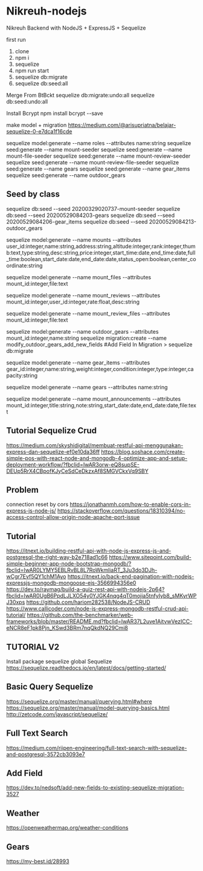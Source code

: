 # Nikreuh-nodejs

Nikreuh Backend with NodeJS + ExpressJS + Sequelize

first run
1. clone
2. npm i
3. sequelize
4. npm run start
5. sequelize db:migrate
6. sequelize db:seed:all

Merge From BtBckt
sequelize db:migrate:undo:all
sequelize db:seed:undo:all

Install Bcrypt
npm install bcrypt --save

make model + migration
https://medium.com/@arisupriatna/belajar-sequelize-0-e7dca1f16cde

sequelize model:generate --name roles --attributes name:string
sequelize seed:generate --name mount-seeder
sequelize seed:generate --name mount-file-seeder
sequelize seed:generate --name mount-review-seeder
sequelize seed:generate --name mount-review-file-seeder
sequelize seed:generate --name gears
sequelize seed:generate --name gear_items
sequelize seed:generate --name outdoor_gears

## Seed by class
sequelize db:seed --seed 20200329020737-mount-seeder
sequelize db:seed --seed 20200529084203-gears
sequelize db:seed --seed 20200529084206-gear_items
sequelize db:seed --seed 20200529084213-outdoor_gears

sequelize model:generate --name mounts --attributes user_id:integer,name:string,address:string,altitude:integer,rank:integer,thumb:text,type:string,desc:string,price:integer,start_time:date,end_time:date,full_time:boolean,start_date:date,end_date:date,status_open:boolean,center_coordinate:string

sequelize model:generate --name mount_files --attributes mount_id:integer,file:text

sequelize model:generate --name mount_reviews --attributes mount_id:integer,user_id:integer,rate:float,desc:string

sequelize model:generate --name mount_review_files --attributes mount_id:integer,file:text

sequelize model:generate --name outdoor_gears --attributes mount_id:integer,name:string
sequelize migration:create --name modify_outdoor_gears_add_new_fields #Add Field In Migration > sequelize db:migrate

sequelize model:generate --name gear_items --attributes gear_id:integer,name:string,weight:integer,condition:integer,type:integer,capacity:string

sequelize model:generate --name gears --attributes name:string

sequelize model:generate --name mount_announcements --attributes mount_id:integer,title:string,note:string,start_date:date,end_date:date,file:text

## Tutorial Sequelize Crud
https://medium.com/skyshidigital/membuat-restful-api-menggunakan-express-dan-sequelize-ef0e10da36ff
https://blog.soshace.com/create-simple-pos-with-react-node-and-mongodb-4-optimize-app-and-setup-deployment-workflow/?fbclid=IwAR3orw-eQ8supSE-DEUp5RrX4CBpofKJyCeSdCeDkzxAf8SMGVCkxVq9SBY

## Problem
connection reset by cors
https://jonathanmh.com/how-to-enable-cors-in-express-js-node-js/
https://stackoverflow.com/questions/18310394/no-access-control-allow-origin-node-apache-port-issue

## Tutorial
https://itnext.io/building-restful-api-with-node-js-express-js-and-postgresql-the-right-way-b2e718ad1c66
https://www.sitepoint.com/build-simple-beginner-app-node-bootstrap-mongodb/?fbclid=IwAR0LYMY5EBLRvBL8L7RoWkmliaRT_3Ju3do3DJh-wCgr7Evf5QY1chM1Ayo
https://itnext.io/back-end-pagination-with-nodejs-expressjs-mongodb-mongoose-ejs-3566994356e0
https://dev.to/raymag/build-a-quiz-rest-api-with-nodejs-2p64?fbclid=IwAR0UgB6PpdLJLXO54y0YJGK4nqg4qT0mojia5tnfyIyb8_sMKyrWPJ30xps
https://github.com/hariom282538/NodeJS-CRUD
https://www.callicoder.com/node-js-express-mongodb-restful-crud-api-tutorial/
https://github.com/the-benchmarker/web-frameworks/blob/master/README.md?fbclid=IwAR37L2uve1AitvwVezICC-eNCR8eF1pk8Pjn_KSwd3BRm7nqQkdNQ29Cmi8

## TUTORIAL V2
Install package sequelize global
Sequelize
https://sequelize.readthedocs.io/en/latest/docs/getting-started/

## Basic Query Sequelize
https://sequelize.org/master/manual/querying.html#where
https://sequelize.org/master/manual/model-querying-basics.html
http://zetcode.com/javascript/sequelize/

## Full Text Search
https://medium.com/riipen-engineering/full-text-search-with-sequelize-and-postgresql-3572cb3093e7

## Add Field
https://dev.to/nedsoft/add-new-fields-to-existing-sequelize-migration-3527

## Weather
https://openweathermap.org/weather-conditions

## Gears
https://my-best.id/28993